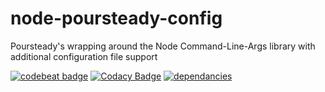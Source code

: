 # node-poursteady-config
Poursteady's wrapping around the Node Command-Line-Args library with additional configuration file support

[![codebeat badge](https://codebeat.co/badges/c7122139-3b83-48d2-9dcd-cbc16b852a77)](https://codebeat.co/projects/github-com-steadyequipment-node-poursteady-config)
[![Codacy Badge](https://api.codacy.com/project/badge/Grade/6e3e837035d347e7aa1665e6eb9d3c68)](https://www.codacy.com/app/yo-ian-g/node-poursteady-config?utm_source=github.com&amp;utm_medium=referral&amp;utm_content=steadyequipment/node-poursteady-config&amp;utm_campaign=Badge_Grade)
[![dependancies](https://david-dm.org/steadyequipment/node-poursteady-config.svg)](https://david-dm.org/steadyequipment/node-poursteady-config)
